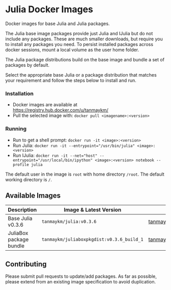 # Julia Docker Images

Docker images for base Julia and Julia packages. 

The Julia base image packages provide just Julia and IJulia but do not include any packages. These are much smaller downloads, but require you to install any packages you need.
To persist installed packages across docker sessions, mount a local volume as the user home folder.

The Julia package distributions build on the base image and bundle a set of packages by default.

Select the appropriate base Julia or a package distribution that matches your requirement and follow the steps below to install and run.

### Installation
- Docker images are available at https://registry.hub.docker.com/u/tanmaykm/
- Pull the selected image with: `docker pull <imagename>:<version>`

### Running
- Run to get a shell prompt: `docker run -it <image>:<version>`
- Run Julia: `docker run -it --entrypoint="/usr/bin/julia" <image>:<version>`
- Run IJulia: `docker run -it --net="host" --entrypoint="/usr/local/bin/ipython" <image>:<version> notebook --profile julia`

The default user in the image is `root` with home directory `/root`. The default working directory is `/`.

## Available Images

Description                     | Image & Latest Version                           | URL
--------------------------------|--------------------------------------------------|-------------------------------------
Base Julia v0.3.6               | `tanmaykm/julia:v0.3.6`                          | [tanmaykm/julia](https://registry.hub.docker.com/u/tanmaykm/julia/)
JuliaBox package bundle         | `tanmaykm/juliaboxpkgdist:v0.3.6_build_1`        | [tanmaykm/juliaboxpkgdist](https://registry.hub.docker.com/u/tanmaykm/juliaboxpkgdist/)

## Contributing
Please submit pull requests to update/add packages. As far as possible, please extend from an existing image specification to avoid duplication.

